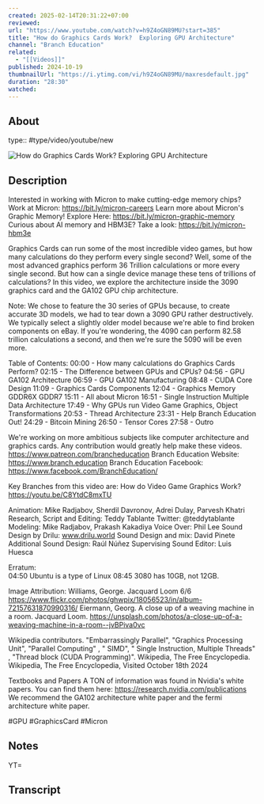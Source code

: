 ```yaml
---
created: 2025-02-14T20:31:22+07:00
reviewed:
url: "https://www.youtube.com/watch?v=h9Z4oGN89MU?start=385"
title: "How do Graphics Cards Work?  Exploring GPU Architecture"
channel: "Branch Education"
related:
  - "[[Videos]]"
published: 2024-10-19
thumbnailUrl: "https://i.ytimg.com/vi/h9Z4oGN89MU/maxresdefault.jpg"
duration: "28:30"
watched:
---
```

## About

type:: #type/video/youtube/new

![How do Graphics Cards Work?  Exploring GPU Architecture](https://www.youtube.com/watch?v=h9Z4oGN89MU?start=385)

## Description

Interested in working with Micron to make cutting-edge memory chips?  Work at Micron:  https://bit.ly/micron-careers 
Learn more about Micron's Graphic Memory!  Explore Here: https://bit.ly/micron-graphic-memory
Curious about AI memory and HBM3E?  Take a look:  https://bit.ly/micron-hbm3e

Graphics Cards can run some of the most incredible video games, but how many calculations do they perform every single second?  Well, some of the most advanced graphics perform 36 Trillion calculations or more every single second.  But how can a single device manage these tens of trillions of calculations?  In this video, we explore the architecture inside the 3090 graphics card and the GA102 GPU chip architecture.  

Note: We chose to feature the 30 series of GPUs because, to create accurate 3D models, we had to tear down a 3090 GPU rather destructively. We typically select a slightly older model because we're able to find broken components on eBay. If you're wondering, the 4090 can perform 82.58 trillion calculations a second, and then we're sure the 5090 will be even more.

Table of Contents:
00:00 - How many calculations do Graphics Cards Perform?
02:15 - The Difference between GPUs and CPUs?
04:56 - GPU GA102 Architecture
06:59 - GPU GA102 Manufacturing
08:48 - CUDA Core Design
11:09 - Graphics Cards Components
12:04 - Graphics Memory GDDR6X GDDR7
15:11 - All about Micron
16:51 - Single Instruction Multiple Data Architecture
17:49 - Why GPUs run Video Game Graphics, Object Transformations
20:53 - Thread Architecture
23:31 - Help Branch Education Out!
24:29 - Bitcoin Mining
26:50 - Tensor Cores
27:58 - Outro

We're working on more ambitious subjects like computer architecture and graphics cards. Any contribution would greatly help make these videos. https://www.patreon.com/brancheducation 
Branch Education Website: https://www.branch.education 
Branch Education Facebook: https://www.facebook.com/BranchEducation/

Key Branches from this video are: How do Video Game Graphics Work?  https://youtu.be/C8YtdC8mxTU

Animation: Mike Radjabov, Sherdil Davronov, Adrei Dulay, Parvesh Khatri
Research, Script and Editing: Teddy Tablante
Twitter: @teddytablante
Modeling: Mike Radjabov, Prakash Kakadiya
Voice Over: Phil Lee
Sound Design by Drilu: www.drilu.world
Sound Design and mix: David Pinete
Additional Sound Design: Raúl Núñez
Supervising Sound Editor: Luis Huesca 

Erratum:  
04:50 Ubuntu is a type of Linux
08:45 3080 has 10GB, not 12GB.

Image Attribution:
Williams, George.  Jacquard Loom 6/6 https://www.flickr.com/photos/ghwpix/18056523/in/album-72157631870990316/
Eiermann, Georg.  A close up of a weaving machine in a room.  Jacquard Loom.  https://unsplash.com/photos/a-close-up-of-a-weaving-machine-in-a-room--jvBPiva0vc

Wikipedia contributors.    "Embarrassingly Parallel", "Graphics Processing Unit", "Parallel Computing" , " SIMD", " Single Instruction, Multiple Threads" , "Thread block (CUDA Programming)".    Wikipedia, The Free Encyclopedia. Wikipedia, The Free Encyclopedia, Visited October 18th 2024

Textbooks and Papers
A TON of information was found in Nvidia's white papers.  You can find them here:
https://research.nvidia.com/publications
We recommend the GA102 architecture white paper and the fermi architecture white paper.

#GPU #GraphicsCard #Micron

## Notes

YT=


## Transcript

